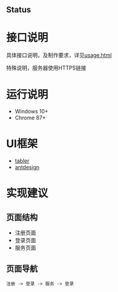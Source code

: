 Status
------

# 接口说明

具体接口说明，及制作要求，详见[usage.html](usage.html)

特殊说明，服务器使用HTTPS链接

# 运行说明

* Windows 10+
* Chrome 87+

# UI框架

* [tabler](https://github.com/tabler/tabler)
* [antdesign](https://antdv.com/components/overview)

# 实现建议

## 页面结构

* 注册页面
* 登录页面
* 服务页面

## 页面导航
```
注册 -> 登录 -> 服务 -> 登录
```
